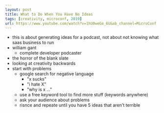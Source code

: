 ```yaml
---
layout: post
title: What to Do When You Have No Ideas
tags: [creativity, microconf, 2019]
url: https://www.youtube.com/watch?v=1hU0weGo_6U&ab_channel=MicroConf
---
```

* this is about generating ideas for a podcast, not about not knowing what saas business to run
* william gant
    - complete developer podcaster
* the horror of the blank slate
* looking at creativity backwards
* start with problems
    - google search for negative language
        * "x sucks"
        * "i hate X"
        * "why is x ..."
    - use a free keyword tool to find more stuff (keywords anywhere)
    - ask your audience about problems
    - risnce and repeate until you have 5 ideas that aren't terrible

